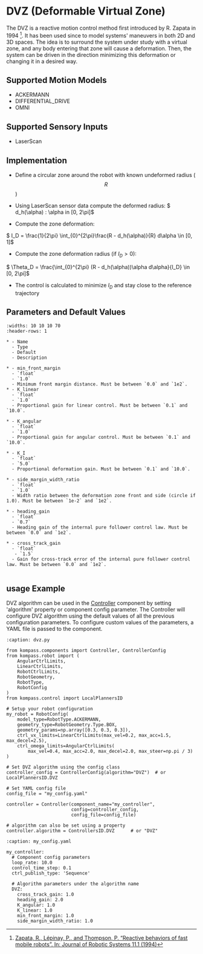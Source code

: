 # DVZ (Deformable Virtual Zone)

The DVZ is a reactive motion control method first introduced by R. Zapata in 1994 [^1]. It has been used since to model systems' maneuvers in both 2D and 3D spaces. The idea is to surround the system under study with a virtual zone, and any body entering that zone will cause a deformation. Then, the system can be driven in the direction minimizing this deformation or changing it in a desired way.

[^1]: [Zapata, R., Lépinay, P., and Thompson, P. “Reactive behaviors of fast mobile robots”.
In: Journal of Robotic Systems 11.1 (1994)](https://www.researchgate.net/publication/221787033_Reactive_Motion_Planning_for_Mobile_Robots)


## Supported Motion Models

- ACKERMANN
- DIFFERENTIAL_DRIVE
- OMNI

## Supported Sensory Inputs

- LaserScan


## Implementation

- Define a circular zone around the robot with known undeformed radius ($$R$$)
- Using LaserScan sensor data compute the deformed radius:
$ d_h(\alpha) : \alpha in [0, 2\pi]$

- Compute the zone deformation:

$ I_D = \frac{1}{2\pi} \int_{0}^{2\pi}\frac{R - d_h(\alpha)}{R} d\alpha  \in [0, 1]$

- Compute the zone deformation radius (if $I_D > 0$):

$ \Theta_D = \frac{\int_{0}^{2\pi} (R - d_h(\alpha))\alpha d\alpha}{I_D}   \in [0, 2\pi]$

- The control is calculated to minimize $I_D$ and stay close to the reference trajectory

## Parameters and Default Values


```{list-table}
:widths: 10 10 10 70
:header-rows: 1

* - Name
  - Type
  - Default
  - Description

* - min_front_margin
  - `float`
  - `1.0`
  - Minimum front margin distance. Must be between `0.0` and `1e2`.
* - K_linear
  - `float`
  - `1.0`
  - Proportional gain for linear control. Must be between `0.1` and `10.0`.

* - K_angular
  - `float`
  - `1.0`
  - Proportional gain for angular control. Must be between `0.1` and `10.0`.

* - K_I
  - `float`
  - `5.0`
  - Proportional deformation gain. Must be between `0.1` and `10.0`.

* - side_margin_width_ratio
  - `float`
  - `1.0`
  - Width ratio between the deformation zone front and side (circle if 1.0). Must be between `1e-2` and `1e2`.

* - heading_gain
  - `float`
  - `0.7`
  - Heading gain of the internal pure follower control law. Must be between `0.0` and `1e2`.

* - cross_track_gain
  - `float`
   - `1.5`
  - Gain for cross-track error of the internal pure follower control law. Must be between `0.0` and `1e2`.


```

## usage Example

DVZ algorithm can be used in the [Controller](../../navigation/control.md) component by setting 'algorithm' property or component config parameter. The Controller will configure DVZ algorithm using the default values of all the previous configuration parameters. To configure custom values of the parameters, a YAML file is passed to the component.


```{code-block} python
:caption: dvz.py

from kompass.components import Controller, ControllerConfig
from kompass.robot import (
    AngularCtrlLimits,
    LinearCtrlLimits,
    RobotCtrlLimits,
    RobotGeometry,
    RobotType,
    RobotConfig
)
from kompass.control import LocalPlannersID

# Setup your robot configuration
my_robot = RobotConfig(
    model_type=RobotType.ACKERMANN,
    geometry_type=RobotGeometry.Type.BOX,
    geometry_params=np.array([0.3, 0.3, 0.3]),
    ctrl_vx_limits=LinearCtrlLimits(max_vel=0.2, max_acc=1.5, max_decel=2.5),
    ctrl_omega_limits=AngularCtrlLimits(
        max_vel=0.4, max_acc=2.0, max_decel=2.0, max_steer=np.pi / 3)
)

# Set DVZ algorithm using the config class
controller_config = ControllerConfig(algorithm="DVZ")  # or LocalPlannersID.DVZ

# Set YAML config file
config_file = "my_config.yaml"

controller = Controller(component_name="my_controller",
                        config=controller_config,
                        config_file=config_file)

# algorithm can also be set using a property
controller.algorithm = ControllersID.DVZ      # or "DVZ"

```

```{code-block} yaml
:caption: my_config.yaml

my_controller:
  # Component config parameters
  loop_rate: 10.0
  control_time_step: 0.1
  ctrl_publish_type: 'Sequence'

  # Algorithm parameters under the algorithm name
  DVZ:
    cross_track_gain: 1.0
    heading_gain: 2.0
    K_angular: 1.0
    K_linear: 1.0
    min_front_margin: 1.0
    side_margin_width_ratio: 1.0
```
